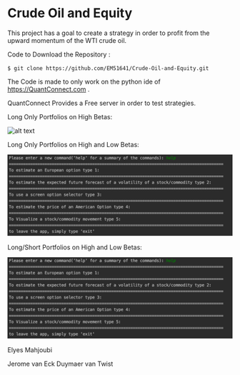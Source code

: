 # Crude Oil and Equity

This project has a goal to create a strategy in order to profit from the upward momentum of the WTI crude oil.

Code to Download the Repository :

```
$ git clone https://github.com/EM51641/Crude-Oil-and-Equity.git
```
The Code is made to only work on the python ide of https://QuantConnect.com .

QuantConnect Provides a Free server in order to test strategies.


Long Only Portfolios on High Betas:

![alt text](https://github.com/EM51641/SCrude-Oil-and-Equity/blob/main/Cumulative%2520return%2520HLB%2520long%2520only.png?raw=true)

Long Only Portfolios on High and Low Betas:

![alt text](https://github.com/EM51641/SuperOption/blob/master/APPCommands.png?raw=true)

Long/Short Portfolios on High and Low Betas:

![alt text](https://github.com/EM51641/SuperOption/blob/master/APPCommands.png?raw=true)

Elyes Mahjoubi

Jerome van Eck Duymaer van Twist

